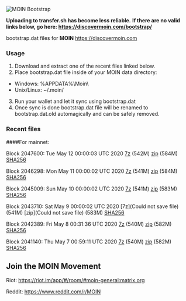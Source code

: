 ![MOIN Bootstrap](https://i.imgur.com/KjM1jMp.jpg)

**Uploading to transfer.sh has become less reliable.**
**If there are no valid links below, go here: https://discovermoin.com/bootstrap/**

bootstrap.dat files for **MOIN** https://discovermoin.com

### Usage

1. Download and extract one of the recent files linked below.
2. Place bootstrap.dat file inside of your MOIN data directory:
 - Windows: %APPDATA%\Moin\
 - Unix/Linux: ~/.moin/
3. Run your wallet and let it sync using bootstrap.dat
4. Once sync is done bootstrap.dat file will be renamed to bootstrap.dat.old automagically and can be safely removed.


### Recent files

####For mainnet:

Block 2047600: Tue May 12 00:00:03 UTC 2020 [7z]() (542M) [zip]() (584M) [SHA256]()

Block 2046298: Mon May 11 00:00:02 UTC 2020 [7z](https://transfer.sh/XjdCp/bootstrap.dat.20200511.7z) (541M) [zip](https://transfer.sh/rEXJq/bootstrap.dat.20200511.zip) (584M) [SHA256](https://transfer.sh/EuqXt/sha256.txt)

Block 2045009: Sun May 10 00:00:02 UTC 2020 [7z](https://transfer.sh/xiNO1/bootstrap.dat.20200510.7z) (541M) [zip](https://transfer.sh/frUrH/bootstrap.dat.20200510.zip) (583M) [SHA256](https://transfer.sh/KHOWE/sha256.txt)

Block 2043710: Sat May  9 00:00:02 UTC 2020 [7z](Could not save file) (541M) [zip](Could not save file) (583M) [SHA256](https://transfer.sh/ftEhn/sha256.txt)

Block 2042389: Fri May  8 00:31:36 UTC 2020 [7z](https://transfer.sh/vSEur/bootstrap.dat.20200508.7z) (540M) [zip](https://transfer.sh/14JDSh/bootstrap.dat.20200508.zip) (582M) [SHA256](https://transfer.sh/jd1nv/sha256.txt)

Block 2041140: Thu May  7 00:59:11 UTC 2020 [7z](https://transfer.sh/g6XMa/bootstrap.dat.20200507.7z) (540M) [zip](https://transfer.sh/T0woN/bootstrap.dat.20200507.zip) (582M) [SHA256](https://transfer.sh/nwV64/sha256.txt)

## Join the MOIN Movement

Riot: https://riot.im/app/#/room/#moin-general:matrix.org

Reddit: https://www.reddit.com/r/MOIN
